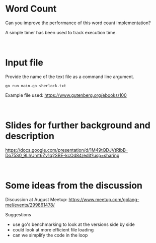 # Word Count

Can you improve the performance of this word count implementation?  

A simple timer has been used to track execution time.  

<br />  


# Input file

Provide the name of the text file as a command line argument.

`go run main.go sherlock.txt`  

Example file used:
https://www.gutenberg.org/ebooks/100


<br />  


# Slides for further background and description
https://docs.google.com/presentation/d/1M49tQDJVtRIbB-Do75S0_9LhUmt6Zv1q2SBE-kcOd84/edit?usp=sharing  


<br />  

# Some ideas from the discussion
Discussion at August Meetup: https://www.meetup.com/golang-mel/events/299861478/  

Suggestions  
- use go's benchmarking to look at the versions side by side
- could look at more efficient file loading
- can we simplify the code in the loop